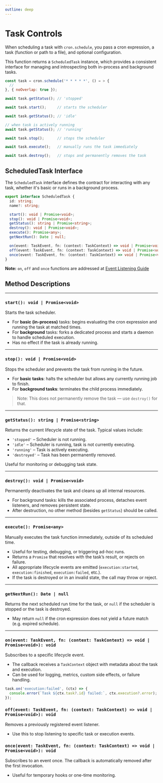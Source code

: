 ```yaml
---
outline: deep
---
```


# Task Controls
When scheduling a task with `cron.schedule`, you pass a cron expression, a task (function or path to a file), and optional configuration.

This function returns a `ScheduledTask` instance, which provides a consistent interface for managing and introspecting both in-process and background tasks.

```js
const task = cron.schedule('* * * * *', () = > {
  //
}, { noOverlap: true });

await task.getStatus(); // 'stopped'

await task.start();     // starts the scheduler

await task.getStatus(); // 'idle'

// when task is actively running
await task.getStatus(); // 'running'

await task.stop();      // stops the scheduler

await task.execute();   // manually runs the task immediately

await task.destroy();   // stops and permanently removes the task
```

## ScheduledTask Interface
The `ScheduledTask` interface defines the contract for interacting with any task, whether it's basic or runs in a background process.

```ts
export interface ScheduledTask {
  id: string;
  name?: string;

  start(): void | Promise<void>;
  stop(): void | Promise<void>;
  getStatus(): string | Promise<string>;
  destroy(): void | Promise<void>;
  execute(): Promise<any>;
  getNextRun(): Date | null;

  on(event: TaskEvent, fn: (context: TaskContext) => void | Promise<void>): void;
  off(event: TaskEvent, fn: (context: TaskContext) => void | Promise<void>): void;
  once(event: TaskEvent, fn: (context: TaskContext) => void | Promise<void>): void;
}
```

**Note:** `on`, `off` and `once` functions are addressed at [Event Listening Guide](/event-listening)

## Method Descriptions

---

### `start(): void | Promise<void>`

Starts the task scheduler.

- For **basic (in-process)** tasks: begins evaluating the cron expression and running the task at matched times.
- For **background** tasks: forks a dedicated process and starts a daemon to handle scheduled execution.
- Has no effect if the task is already running.

---

### `stop(): void | Promise<void>`

Stops the scheduler and prevents the task from running in the future.

- For **basic tasks**: halts the scheduler but allows any currently running job to finish.
- For **background tasks**: terminates the child process immediately.

> Note: This does not permanently remove the task — use `destroy()` for that.

---

### `getStatus(): string | Promise<string>`

Returns the current lifecycle state of the task. Typical values include:

- `'stopped'` – Scheduler is not running.
- `'idle'` – Scheduler is running, task is not currently executing.
- `'running'` – Task is actively executing.
- `'destroyed'` – Task has been permanently removed.

Useful for monitoring or debugging task state.

---

### `destroy(): void | Promise<void>`

Permanently deactivates the task and cleans up all internal resources.

- For background tasks: kills the associated process, detaches event listeners, and removes persistent state.
- After destruction, no other method (besides `getStatus`) should be called.

---

### `execute(): Promise<any>`

Manually executes the task function immediately, outside of its scheduled time.

- Useful for testing, debugging, or triggering ad-hoc runs.
- Returns a `Promise` that resolves with the task’s result, or rejects on failure.
- All appropriate lifecycle events are emitted (`execution:started`, `execution:finished`, `execution:failed`, etc.).
- If the task is destroyed or in an invalid state, the call may throw or reject.

---

### `getNextRun(): Date | null`

Returns the next scheduled run time for the task, or `null` if the scheduler is stopped or the task is destroyed.

- May return `null` if the cron expression does not yield a future match (e.g. expired schedule).

---

### `on(event: TaskEvent, fn: (context: TaskContext) => void | Promise<void>): void`

Subscribes to a specific lifecycle event.

- The callback receives a `TaskContext` object with metadata about the task and execution.
- Can be used for logging, metrics, custom side effects, or failure handling.

```ts
task.on('execution:failed', (ctx) => {
  console.error(`Task ${ctx.task?.id} failed:`, ctx.execution?.error);
});
```

### `off(event: TaskEvent, fn: (context: TaskContext) => void | Promise<void>): void`

Removes a previously registered event listener.
 - Use this to stop listening to specific task or execution events.

### `once(event: TaskEvent, fn: (context: TaskContext) => void | Promise<void>): void`
Subscribes to an event once. The callback is automatically removed after the first invocation.
 - Useful for temporary hooks or one-time monitoring.
